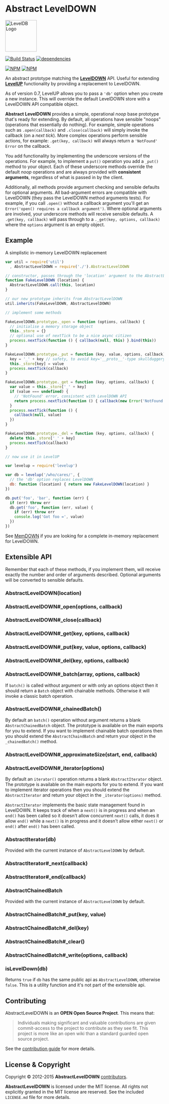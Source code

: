 # Abstract LevelDOWN

<img alt="LevelDB Logo" height="100" src="http://leveldb.org/img/logo.svg">

[![Build Status](https://secure.travis-ci.org/Level/abstract-leveldown.png)](http://travis-ci.org/Level/abstract-leveldown)
[![dependencies](https://david-dm.org/Level/abstract-leveldown.svg)](https://david-dm.org/level/abstract-leveldown)

[![NPM](https://nodei.co/npm/abstract-leveldown.png?downloads=true&downloadRank=true)](https://nodei.co/npm/abstract-leveldown/)
[![NPM](https://nodei.co/npm-dl/abstract-leveldown.png?months=6&height=3)](https://nodei.co/npm/abstract-leveldown/)

An abstract prototype matching the **[LevelDOWN](https://github.com/level/leveldown/)** API. Useful for extending **[LevelUP](https://github.com/level/levelup)** functionality by providing a replacement to LevelDOWN.

As of version 0.7, LevelUP allows you to pass a `'db'` option when you create a new instance. This will override the default LevelDOWN store with a LevelDOWN API compatible object.

**Abstract LevelDOWN** provides a simple, operational *noop* base prototype that's ready for extending. By default, all operations have sensible "noops" (operations that essentially do nothing). For example, simple operations such as `.open(callback)` and `.close(callback)` will simply invoke the callback (on a *next tick*). More complex operations  perform sensible actions, for example: `.get(key, callback)` will always return a `'NotFound'` `Error` on the callback.

You add functionality by implementing the underscore versions of the operations. For example, to implement a `put()` operation you add a `_put()` method to your object. Each of these underscore methods override the default *noop* operations and are always provided with **consistent arguments**, regardless of what is passed in by the client.

Additionally, all methods provide argument checking and sensible defaults for optional arguments. All bad-argument errors are compatible with LevelDOWN (they pass the LevelDOWN method arguments tests). For example, if you call `.open()` without a callback argument you'll get an `Error('open() requires a callback argument')`. Where optional arguments are involved, your underscore methods will receive sensible defaults. A `.get(key, callback)` will pass through to a `._get(key, options, callback)` where the `options` argument is an empty object.

## Example

A simplistic in-memory LevelDOWN replacement

```js
var util = require('util')
  , AbstractLevelDOWN = require('./').AbstractLevelDOWN

// constructor, passes through the 'location' argument to the AbstractLevelDOWN constructor
function FakeLevelDOWN (location) {
  AbstractLevelDOWN.call(this, location)
}

// our new prototype inherits from AbstractLevelDOWN
util.inherits(FakeLevelDOWN, AbstractLevelDOWN)

// implement some methods

FakeLevelDOWN.prototype._open = function (options, callback) {
  // initialise a memory storage object
  this._store = {}
  // optional use of nextTick to be a nice async citizen
  process.nextTick(function () { callback(null, this) }.bind(this))
}

FakeLevelDOWN.prototype._put = function (key, value, options, callback) {
  key = '_' + key // safety, to avoid key='__proto__'-type skullduggery 
  this._store[key] = value
  process.nextTick(callback)
}

FakeLevelDOWN.prototype._get = function (key, options, callback) {
  var value = this._store['_' + key]
  if (value === undefined) {
    // 'NotFound' error, consistent with LevelDOWN API
    return process.nextTick(function () { callback(new Error('NotFound')) })
  }
  process.nextTick(function () {
    callback(null, value)
  })
}

FakeLevelDOWN.prototype._del = function (key, options, callback) {
  delete this._store['_' + key]
  process.nextTick(callback)
}

// now use it in LevelUP

var levelup = require('levelup')

var db = levelup('/who/cares/', {
  // the 'db' option replaces LevelDOWN
  db: function (location) { return new FakeLevelDOWN(location) }
})

db.put('foo', 'bar', function (err) {
  if (err) throw err
  db.get('foo', function (err, value) {
    if (err) throw err
    console.log('Got foo =', value)
  })
})
```

See [MemDOWN](https://github.com/rvagg/memdown/) if you are looking for a complete in-memory replacement for LevelDOWN.

## Extensible API

Remember that each of these methods, if you implement them, will receive exactly the number and order of arguments described. Optional arguments will be converted to sensible defaults.

### AbstractLevelDOWN(location)
### AbstractLevelDOWN#_open(options, callback)
### AbstractLevelDOWN#_close(callback)
### AbstractLevelDOWN#_get(key, options, callback)
### AbstractLevelDOWN#_put(key, value, options, callback)
### AbstractLevelDOWN#_del(key, options, callback)
### AbstractLevelDOWN#_batch(array, options, callback)

If `batch()` is called without argument or with only an options object then it should return a `Batch` object with chainable methods. Otherwise it will invoke a classic batch operation.

### AbstractLevelDOWN#_chainedBatch()

By default an `batch()` operation without argument returns a blank `AbstractChainedBatch` object. The prototype is available on the main exports for you to extend. If you want to implement chainable batch operations then you should extend the `AbstractChaindBatch` and return your object in the `_chainedBatch()` method.

### AbstractLevelDOWN#_approximateSize(start, end, callback)
### AbstractLevelDOWN#_iterator(options)

By default an `iterator()` operation returns a blank `AbstractIterator` object. The prototype is available on the main exports for you to extend. If you want to implement iterator operations then you should extend the `AbstractIterator` and return your object in the `_iterator(options)` method.

`AbstractIterator` implements the basic state management found in LevelDOWN. It keeps track of when a `next()` is in progress and when an `end()` has been called so it doesn't allow concurrent `next()` calls, it does it allow `end()` while a `next()` is in progress and it doesn't allow either `next()` or `end()` after `end()` has been called.

### AbstractIterator(db)

Provided with the current instance of `AbstractLevelDOWN` by default.

### AbstractIterator#_next(callback)
### AbstractIterator#_end(callback)

### AbstractChainedBatch
Provided with the current instance of `AbstractLevelDOWN` by default.

### AbstractChainedBatch#_put(key, value)
### AbstractChainedBatch#_del(key)
### AbstractChainedBatch#_clear()
### AbstractChainedBatch#_write(options, callback)

### isLevelDown(db)

Returns `true` if `db` has the same public api as `AbstractLevelDOWN`, otherwise `false`. This is a utility function and it's not part of the extensible api.

<a name="contributing"></a>
Contributing
------------

AbstractLevelDOWN is an **OPEN Open Source Project**. This means that:

> Individuals making significant and valuable contributions are given commit-access to the project to contribute as they see fit. This project is more like an open wiki than a standard guarded open source project.

See the [contribution guide](https://github.com/Level/community/blob/master/CONTRIBUTING.md) for more details.

<a name="license"></a>
License &amp; Copyright
-------------------

Copyright &copy; 2012-2015 **AbstractLevelDOWN** [contributors](https://github.com/level/community#contributors).

**AbstractLevelDOWN** is licensed under the MIT license. All rights not explicitly granted in the MIT license are reserved. See the included `LICENSE.md` file for more details.
